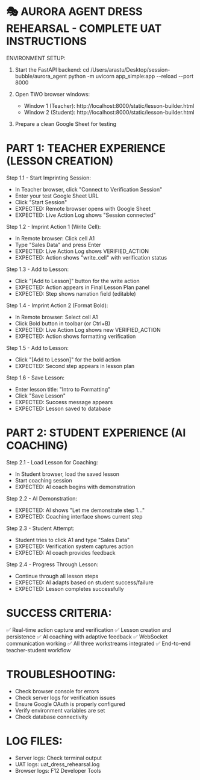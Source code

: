 
🎭 AURORA AGENT DRESS REHEARSAL - COMPLETE UAT INSTRUCTIONS
===========================================================

ENVIRONMENT SETUP:
1. Start the FastAPI backend:
   cd /Users/arastu/Desktop/session-bubble/aurora_agent
   python -m uvicorn app_simple:app --reload --port 8000

2. Open TWO browser windows:
   - Window 1 (Teacher): http://localhost:8000/static/lesson-builder.html
   - Window 2 (Student): http://localhost:8000/static/lesson-builder.html

3. Prepare a clean Google Sheet for testing

PART 1: TEACHER EXPERIENCE (LESSON CREATION)
============================================

Step 1.1 - Start Imprinting Session:
- In Teacher browser, click "Connect to Verification Session"
- Enter your test Google Sheet URL
- Click "Start Session"
- EXPECTED: Remote browser opens with Google Sheet
- EXPECTED: Live Action Log shows "Session connected"

Step 1.2 - Imprint Action 1 (Write Cell):
- In Remote browser: Click cell A1
- Type "Sales Data" and press Enter
- EXPECTED: Live Action Log shows VERIFIED_ACTION
- EXPECTED: Action shows "write_cell" with verification status

Step 1.3 - Add to Lesson:
- Click "[Add to Lesson]" button for the write action
- EXPECTED: Action appears in Final Lesson Plan panel
- EXPECTED: Step shows narration field (editable)

Step 1.4 - Imprint Action 2 (Format Bold):
- In Remote browser: Select cell A1
- Click Bold button in toolbar (or Ctrl+B)
- EXPECTED: Live Action Log shows new VERIFIED_ACTION
- EXPECTED: Action shows formatting verification

Step 1.5 - Add to Lesson:
- Click "[Add to Lesson]" for the bold action
- EXPECTED: Second step appears in lesson plan

Step 1.6 - Save Lesson:
- Enter lesson title: "Intro to Formatting"
- Click "Save Lesson"
- EXPECTED: Success message appears
- EXPECTED: Lesson saved to database

PART 2: STUDENT EXPERIENCE (AI COACHING)
========================================

Step 2.1 - Load Lesson for Coaching:
- In Student browser, load the saved lesson
- Start coaching session
- EXPECTED: AI coach begins with demonstration

Step 2.2 - AI Demonstration:
- EXPECTED: AI shows "Let me demonstrate step 1..."
- EXPECTED: Coaching interface shows current step

Step 2.3 - Student Attempt:
- Student tries to click A1 and type "Sales Data"
- EXPECTED: Verification system captures action
- EXPECTED: AI coach provides feedback

Step 2.4 - Progress Through Lesson:
- Continue through all lesson steps
- EXPECTED: AI adapts based on student success/failure
- EXPECTED: Lesson completes successfully

SUCCESS CRITERIA:
================
✅ Real-time action capture and verification
✅ Lesson creation and persistence
✅ AI coaching with adaptive feedback
✅ WebSocket communication working
✅ All three workstreams integrated
✅ End-to-end teacher-student workflow

TROUBLESHOOTING:
===============
- Check browser console for errors
- Check server logs for verification issues
- Ensure Google OAuth is properly configured
- Verify environment variables are set
- Check database connectivity

LOG FILES:
==========
- Server logs: Check terminal output
- UAT logs: uat_dress_rehearsal.log
- Browser logs: F12 Developer Tools
        